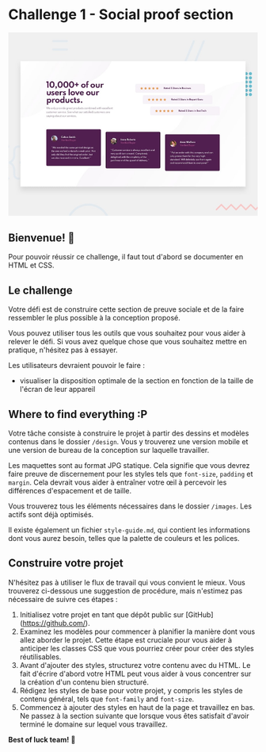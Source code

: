 # Challenge 1 - Social proof section

![Design preview](./design/desktop-preview.jpg)

## Bienvenue! 👋

Pour pouvoir réussir ce challenge, il faut tout d'abord se documenter en HTML et CSS.

## Le challenge

Votre défi est de construire cette section de preuve sociale et de la faire ressembler le plus possible à la conception proposé.

Vous pouvez utiliser tous les outils que vous souhaitez pour vous aider à relever le défi. Si vous avez quelque chose que vous souhaitez mettre en pratique, n'hésitez pas à essayer.

Les utilisateurs devraient pouvoir le faire :

- visualiser la disposition optimale de la section en fonction de la taille de l'écran de leur appareil


## Where to find everything :P

Votre tâche consiste à construire le projet à partir des dessins et modèles contenus dans le dossier `/design`. Vous y trouverez une version mobile et une version de bureau de la conception sur laquelle travailler. 

Les maquettes sont au format JPG statique. Cela signifie que vous devrez faire preuve de discernement pour les styles tels que `font-size`, `padding` et `margin`. Cela devrait vous aider à entraîner votre œil à percevoir les différences d'espacement et de taille.


Vous trouverez tous les éléments nécessaires dans le dossier `/images`. Les actifs sont déjà optimisés.

Il existe également un fichier `style-guide.md`, qui contient les informations dont vous aurez besoin, telles que la palette de couleurs et les polices.


## Construire votre projet

N'hésitez pas à utiliser le flux de travail qui vous convient le mieux. Vous trouverez ci-dessous une suggestion de procédure, mais n'estimez pas nécessaire de suivre ces étapes :

1. Initialisez votre projet en tant que dépôt public sur [GitHub] (https://github.com/).
2. Examinez les modèles pour commencer à planifier la manière dont vous allez aborder le projet. Cette étape est cruciale pour vous aider à anticiper les classes CSS que vous pourriez créer pour créer des styles réutilisables.
3. Avant d'ajouter des styles, structurez votre contenu avec du HTML. Le fait d'écrire d'abord votre HTML peut vous aider à vous concentrer sur la création d'un contenu bien structuré.
4. Rédigez les styles de base pour votre projet, y compris les styles de contenu général, tels que `font-family` and `font-size`.
5. Commencez à ajouter des styles en haut de la page et travaillez en bas. Ne passez à la section suivante que lorsque vous êtes satisfait d'avoir terminé le domaine sur lequel vous travaillez.


**Best of luck team!** 🚀
